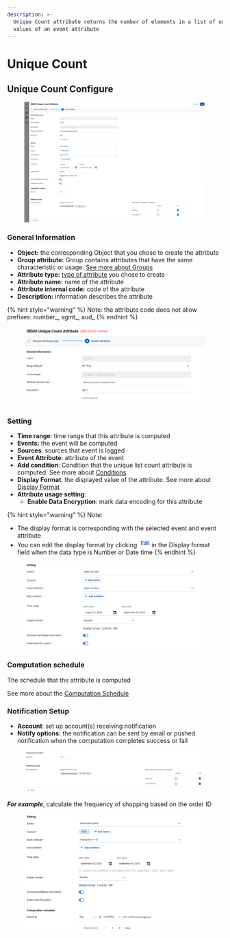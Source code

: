```yaml
---
description: >-
  Unique Count attribute returns the number of elements in a list of unique
  values ​​of an event attribute
---
```


# Unique Count

## Unique Count Configure

<figure><img src="../../../../../.gitbook/assets/image (3741).png" alt=""><figcaption></figcaption></figure>

### General Information

* **Object:** the corresponding Object that you chose to create the attribute
* **Group attribute:** Group contains attributes that have the same characteristic or usage. [See more about Groups](../../groups.md)
* **Attribute type:** [type of attribute](unique-count.md#kieu-thuoc-tinh) you chose to create
* **Attribute name:** name of the attribute
* **Attribute internal code:** code of the attribute
* **Description:** information describes the attribute

{% hint style="warning" %}
Note: the attribute code does not allow prefixes: number\_, sgmt\_, aud\_&#x20;
{% endhint %}

<figure><img src="../../../../../.gitbook/assets/image (3742).png" alt=""><figcaption></figcaption></figure>

### Setting

* **Time range**: time range that this attribute is computed
* **Events:** the event will be computed
* **Sources**: sources that event is logged
* **Event Attribute**: attribute of the event
* **Add condition**: Condition that the unique list count attribute is computed. See more about [Conditions](../../../../../annotation/conditions.md)
* **Display Format**: the displayed value of the attribute. See more about [Display Format](../../../../../annotation/data-format.md#display-format)
* **Attribute usage setting**:
  * **Enable Data Encryption**: mark data encoding for this attribute

{% hint style="warning" %}
Note:&#x20;

* The display format is corresponding with the selected event and event attribute
* You can edit the display format by clicking ![](<../../../../../.gitbook/assets/image (2297).png>)in the Display format field when the data type is Number or Date time
{% endhint %}

<figure><img src="../../../../../.gitbook/assets/image (3743).png" alt=""><figcaption></figcaption></figure>

### Computation schedule

The schedule that the attribute is computed

See more about the [Computation Schedule](broken-reference)

### Notification Setup

* **Account**: set up account(s) receiving notification&#x20;
* **Notify options:** the notification can be sent by email or pushed notification when the computation completes success or fail

<figure><img src="../../../../../.gitbook/assets/image (3744).png" alt=""><figcaption></figcaption></figure>

_**For example**_, calculate the frequency of shopping based on the order ID

<figure><img src="../../../../../.gitbook/assets/image (3745).png" alt=""><figcaption></figcaption></figure>
